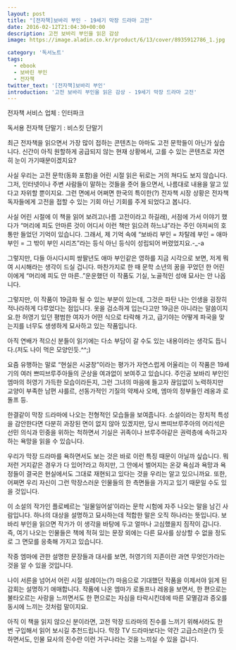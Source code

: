 ```yaml
---
layout: post
title: "[전자책]보바리 부인 - 19세기 막장 드라마 고전"
date: 2016-02-12T21:04:30+00:00
description: 고전 보바리 부인을 읽은 감상
image: https://image.aladin.co.kr/product/6/13/cover/8935912786_1.jpg

category: '독서노트'  
tags: 
  - ebook
  - 보바린 부인
  - 전자책
twitter_text: '[전자책]보바리 부인'
introduction: '고전 보바리 부인을 읽은 감상 - 19세기 막장 드라마 고전'
---
```


전자책 서비스 업체 : 인터파크
  
독서용 전자책 단말기 : 비스킷 단말기

최근 전자책을 읽으면서 가장 많이 접하는 콘텐츠는 아마도 고전 문학들이 아닌가 싶습니다. 신간이 아직 원할하게 공급되지 않는 현재 상황에서, 고를 수 있는 콘텐츠로 자연히 눈이 가기때문이겠지요?

사실 우리는 고전 문학(동화 포함)을 어린 시절 읽은 뒤로는 거의 쳐다도 보지 않습니다. 그저, 인터넷이나 주변 사람들이 말하는 것들을 줏어 들으면서, 나름대로 내용을 알고 있다고 자위할 뿐이지요. 그런 면에서 어쩌면 한국의 특이한(?) 전자책 시장 상황은 전자책 독자들에게 고전을 접할 수 있는 기회 아닌 기회를 주게 되었다고 봅니다. 

사실 어린 시절에 이 책을 읽어 보려고(나름 고전이라고 하길래), 서점에 가서 이야기 했다가 &#8220;머리에 피도 안마른 것이 어디서 이런 책만 읽으려 하느냐&#8221;라는 주인 아저씨의 호통만 들었던 기억이 있습니다. 그래서, 제 기억 속에 &#8220;보바리 부인 = 차탈레 부인 = 애마 부인 = 그 밖이 부인 시리즈&#8221;라는 등식 아닌 등식이 성립되어 버렸었지요.-_-a

그렇지만, 다들 아시다시피 쌍팔년도 애마 부인같은 영하를 지금 시각으로 보면, 저게 뭐여 시시해라는 생각이 드실 겁니다. 마찬가지로 한 때 문학 소년의 꿈을 꾸었던 한 어린이에게 &#8220;머리에 피도 안 마른..&#8221;운운했던 이 작품도 기실, 노골적인 성애 묘사는 안 나옵니다.

그렇지만, 이 작품이 19금화 될 수 있는 부분이 있는데, 그것은 파탄 나는 인생을 굉장히 적나라하게 다루었다는 점입니다. 옷을 검소하게 입는다고만 19금은 아니라는 말씀이지요.한 허영기 있던 평범한 여자가 어떤 식으로 타락해 가고, 급기야는 어떻게 파국을 맞는지를 너무도 생생하게 묘사하고 있는 작품입니다.

아직 연배가 적으신 분들이 읽기에는 다소 부담이 갈 수도 있는 내용이라는 생각도 듭니다.(저도 나이 먹은 모양인듯.^^;) 

요즘 유행하는 말로 &#8220;현실은 시궁창&#8221;이라는 평가가 자연스럽게 어울리는 이 작품은 19세기의 여러 쁘띠브루주아들의 군상을 여과없이 보여주고 있습니다. 주인공 보바리 부인인 엠마의 허영기 가득한 모습이라든지, 그런 그녀의 마음에 들고자 끊임없이 노력하지만 교양이 부족한 남편 샤를르, 선동가적인 기질의 약제사 오메, 엠마의 정부들인 레옹과 로돌프 등.

한결같이 막장 드라마에 나오는 전형적인 모습들을 보여줍니다. 소설이라는 장치적 특성을 감안한다면 다분히 과장된 면이 없지 않아 있겠지만, 당시 쁘띠브루주아의 어리석은 선민 의식과 민중을 위하는 척하면서 기실은 귀족이나 브루주아같은 권력층에 속하고자 하는 욕망을 읽을 수 있습니다.

우리가 막장 드라마를 욕하면서도 보는 것은 바로 이런 특징 때문이 아닐까 싶습니다. 뭐 저런 거지같은 경우가 다 있어?라고 하지만, 그 안에서 벌어지는 온갖 욕심과 욕망과 욕정들이 결국은 현실에서도 그대로 재현되고 있다는 것을 우리는 알고 있으니까요. 또한, 어쩌면 우리 자신이 그런 막장스러운 인물들의 한 측면들을 가지고 있기 때문일 수도 있을 것입니다.

이 소설의 작가인 플로베르는 &#8216;일물일어설&#8217;이라는 문학 시험에 자주 나오는 말을 남긴 사람입니다. 하나의 대상을 설명하고 묘사하는데 적합한 말은 오직 하나라는 뜻입니다. 보바리 부인을 읽으면 작가가 이 생각을 바탕에 두고 얼마나 고심했을지 짐작이 갑니다. 즉, 여기 나오는 인물들은 책에 적혀 있는 문장 외에는 다른 묘사를 상상할 수 없을 정도로 그 면모를 응축해 가지고 있습니다.

작중 엠마에 관한 설명한 문장들과 대사를 보면, 허영기의 지존이란 과연 무엇인가라는 것을 알 수 있을 것입니다. 

나이 서른을 넘어서 어린 시절 설레이는(?) 마음으로 기대했던 작품을 이제서야 읽게 된 감회는 설명하기 애매합니다. 작품에 나온 엠마가 로돌프나 레옹을 보면서, 한 편으로는 불타오르는 사랑을 느끼면서도 한 편으로는 자심을 타락시킨데에 따른 모멸감과 증오를 동시에 느끼는 것처럼 말이지요. 

아직 이 책을 읽지 않으신 분이라면, 고전 막장 드라마의 진수를 느끼기 위해서라도 한 번 구입해서 읽어 보시길 추천드립니다. 막장 TV 드라마보다는 약간 고급스러운(?) 듯하면서도, 인물 묘사의 진수란 이런 거구나라는 것을 느끼실 수 있을 겁니다.